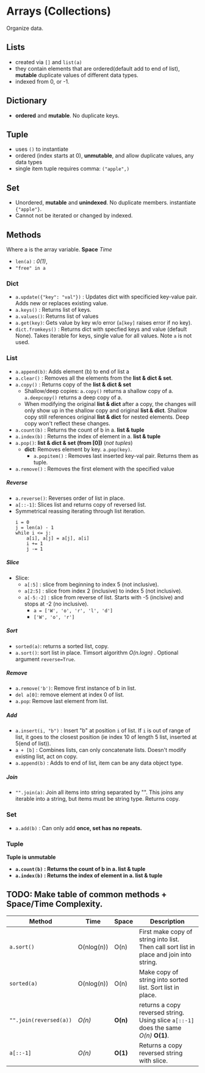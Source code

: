 # Arrays (Collections)

Organize data.

## Lists

- created via `[]` and `list(a)`
- they contain elements that are ordered(default add to end of list), **mutable** duplicate values of different data types.
- indexed from 0, or -1.

## Dictionary

- **ordered** and **mutable**. No duplicate keys.

## Tuple

- uses `()` to instantiate
- ordered (index starts at 0), **unmutable**, and allow duplicate values, any data types
- single item tuple requires comma: `("apple",)`

## Set

- Unordered, **mutable** and **unindexed**. No duplicate members. instantiate `{"apple"}`.
- Cannot not be iterated or changed by indexed.

## Methods

Where a is the array variable.
**Space**
_Time_

- `len(a)` : _0(1)_,
- `"free" in a`

### Dict

- `a.update({"key": "val"})` : Updates dict with specificied key-value pair. Adds new or replaces existing value.
- `a.keys()` : Returns list of keys.
- `a.values()`: Returns list of values
- `a.get(key)`: Gets value by key w/o error (`a[key]` raises error if no key).
- `dict.fromkeys()` : Returns dict with specfied keys and value (default None). Takes iterable for keys, single value for all values. Note `a` is not used.

### List

- `a.append(b)`: Adds element (b) to end of list a
- `a.clear()` : Removes all the elements from the **list & dict & set**.
- `a.copy()` : Returns copy of the **list & dict & set**
  - Shallow/deep copies: `a.copy()` returns a shallow copy of a. `a.deepcopy()` returns a deep copy of a.
  - When modifying the original **list & dict** after a copy, the changes will only show up in the shallow copy and original **list & dict**. Shallow copy still references original **list & dict** for nested elements. Deep copy won't reflect these changes.
- `a.count(b)` : Returns the count of b in a. **list & tuple**
- `a.index(b)` : Returns the index of element in a. **list & tuple**
- `a.pop()`: **list & dict & set (from [0])** (_not tuples_)
  - **dict**: Removes element by key. `a.pop(key)`.
    - `a.popitem()` : Removes last inserted key-val pair. Returns them as tuple.
- `a.remove()` : Removes the first element with the specified value

##### Reverse

- `a.reverse()`: Reverses order of list in place.
- `a[::-1]`: Slices list and returns copy of reversed list.
- Symmetrical reassing iterating through list iteration.
  ```
  i = 0
  j = len(a) - 1
  while i <= j:
      a[i], a[j] = a[j], a[i]
      i += 1
      j -= 1
  ```

##### Slice

- Slice:
  - `a[:5]` : slice from beginning to index 5 (not inclusive).
  - `a[2:5]` : slice from index 2 (inclusive) to index 5 (not inclusive).
  - `a[-5:-2]` : slice from reverse of list. Starts with -5 (inclsive) and stops at -2 (no inclusive).
    - `a = ['W', 'o', 'r', 'l', 'd']`
    - `['W', 'o', 'r']`

##### Sort

- `sorted(a)`: returns a sorted list, copy.
- `a.sort()`: sort list in place. Timsort algorithm _O(n.logn)_ . Optional argument `reverse=True`.

##### Remove

- `a.remove('b')`: Remove first instance of b in list.
- `del a[0]`: remove element at index 0 of list.
- `a.pop`: Remove last element from list.

##### Add

- `a.insert(i, "b")` : Insert "b" at position `i` of list. If `i` is out of range of list, it goes to the closest position (ie index 10 of length 5 list, inserted at 5(end of list)).
- `a + [b]` : Combines lists, can only concatenate lists. Doesn't modify existing list, act on copy.
- `a.append(b)` : Adds to end of list, item can be any data object type.

##### Join

- `"".join(a)`: Join all items into string separated by "". This joins any iterable into a string, but items must be string type. Returns copy.

### Set

- `a.add(b)` : Can only add <b> once, set has no repeats.

### Tuple

**Tuple is unmutable**

- `a.count(b)` : Returns the count of b in a. **list & tuple**
- `a.index(b)` : Returns the index of element in a. **list & tuple**

## TODO: Make table of common methods + Space/Time Complexity.

| Method                 | Time       | Space    | Description                                                                             |
| ---------------------- | ---------- | -------- | --------------------------------------------------------------------------------------- |
| `a.sort()`             | O(nlog(n)) | O(n)     | First make copy of string into list. Then call sort list in place and join into string. |
| `sorted(a)`            | O(nlog(n)) | O(n)     | Make copy of string into sorted list. Sort list in place.                               |
| `"".join(reversed(a))` | _O(n)_     | **O(n)** | returns a copy reversed string. Using slice `a[::-1]` does the same _O(n)_ **O(1)**.    |
| `a[::-1]`              | _O(n)_     | **O(1)** | Returns a copy reversed string with slice.                                              |
